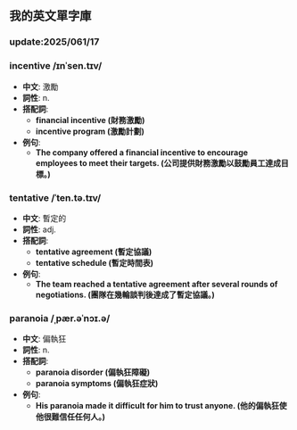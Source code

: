 ## 我的英文單字庫 
### update:2025/061/17


### incentive /ɪnˈsen.tɪv/
- **中文**: 激勵
- **詞性**: n.
- **搭配詞**: 
    - **financial incentive (財務激勵)**
    - **incentive program (激勵計劃)**
- **例句**:
    - **The company offered a financial incentive to encourage employees to meet their targets. (公司提供財務激勵以鼓勵員工達成目標。)**


### tentative /ˈten.tə.tɪv/
- **中文**: 暫定的
- **詞性**: adj.
- **搭配詞**: 
    - **tentative agreement (暫定協議)**
    - **tentative schedule (暫定時間表)**
- **例句**:
    - **The team reached a tentative agreement after several rounds of negotiations. (團隊在幾輪談判後達成了暫定協議。)**

### paranoia /ˌpær.əˈnɔɪ.ə/
- **中文**: 偏執狂
- **詞性**: n.
- **搭配詞**: 
    - **paranoia disorder (偏執狂障礙)**
    - **paranoia symptoms (偏執狂症狀)**
- **例句**:
    - **His paranoia made it difficult for him to trust anyone. (他的偏執狂使他很難信任任何人。)**